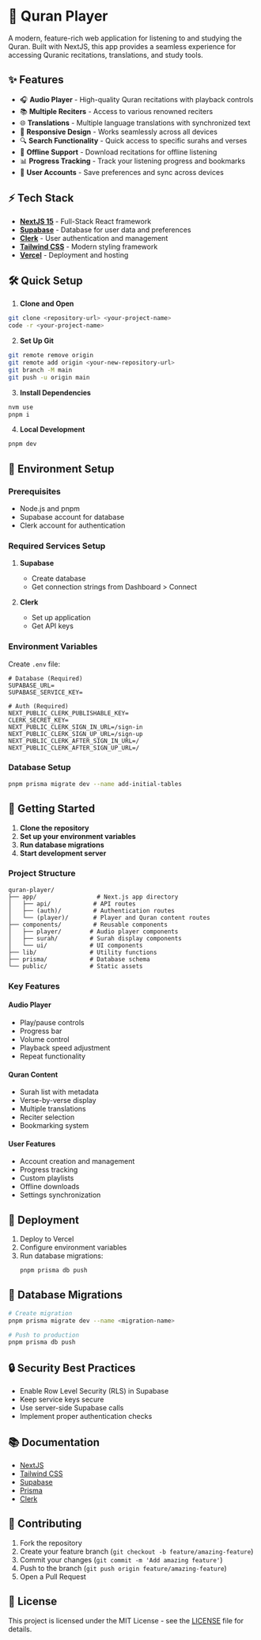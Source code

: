 # 📖 Quran Player

A modern, feature-rich web application for listening to and studying the Quran. Built with NextJS, this app provides a seamless experience for accessing Quranic recitations, translations, and study tools.

## ✨ Features

- 🎧 **Audio Player** - High-quality Quran recitations with playback controls
- 📚 **Multiple Reciters** - Access to various renowned reciters
- 🌐 **Translations** - Multiple language translations with synchronized text
- 📱 **Responsive Design** - Works seamlessly across all devices
- 🔍 **Search Functionality** - Quick access to specific surahs and verses
- 💾 **Offline Support** - Download recitations for offline listening
- 📊 **Progress Tracking** - Track your listening progress and bookmarks
- 🔐 **User Accounts** - Save preferences and sync across devices

## ⚡️ Tech Stack

- **[NextJS 15](https://nextjs.org/)** - Full-Stack React framework
- **[Supabase](https://supabase.com/)** - Database for user data and preferences
- **[Clerk](https://clerk.com/)** - User authentication and management
- **[Tailwind CSS](https://tailwindcss.com/)** - Modern styling framework
- **[Vercel](https://vercel.com/)** - Deployment and hosting

## 🛠 Quick Setup

1. **Clone and Open**
```bash
git clone <repository-url> <your-project-name>
code -r <your-project-name>
```

2. **Set Up Git**
```bash
git remote remove origin
git remote add origin <your-new-repository-url>
git branch -M main
git push -u origin main
```

3. **Install Dependencies**
```bash
nvm use
pnpm i
```

4. **Local Development**
```bash
pnpm dev
```

## 🔑 Environment Setup

### Prerequisites
- Node.js and pnpm
- Supabase account for database
- Clerk account for authentication

### Required Services Setup
1. **Supabase**
   - Create database
   - Get connection strings from Dashboard > Connect

2. **Clerk**
   - Set up application
   - Get API keys

### Environment Variables
Create `.env` file:

```env
# Database (Required)
SUPABASE_URL=
SUPABASE_SERVICE_KEY=

# Auth (Required)
NEXT_PUBLIC_CLERK_PUBLISHABLE_KEY=
CLERK_SECRET_KEY=
NEXT_PUBLIC_CLERK_SIGN_IN_URL=/sign-in
NEXT_PUBLIC_CLERK_SIGN_UP_URL=/sign-up
NEXT_PUBLIC_CLERK_AFTER_SIGN_IN_URL=/
NEXT_PUBLIC_CLERK_AFTER_SIGN_UP_URL=/
```

### Database Setup
```bash
pnpm prisma migrate dev --name add-initial-tables
```

## 🚀 Getting Started

1. **Clone the repository**
2. **Set up your environment variables**
3. **Run database migrations**
4. **Start development server**

### Project Structure

```
quran-player/
├── app/                 # Next.js app directory
│   ├── api/            # API routes
│   ├── (auth)/         # Authentication routes
│   └── (player)/       # Player and Quran content routes
├── components/         # Reusable components
│   ├── player/        # Audio player components
│   ├── surah/         # Surah display components
│   └── ui/            # UI components
├── lib/               # Utility functions
├── prisma/            # Database schema
└── public/            # Static assets
```

### Key Features

#### Audio Player
- Play/pause controls
- Progress bar
- Volume control
- Playback speed adjustment
- Repeat functionality

#### Quran Content
- Surah list with metadata
- Verse-by-verse display
- Multiple translations
- Reciter selection
- Bookmarking system

#### User Features
- Account creation and management
- Progress tracking
- Custom playlists
- Offline downloads
- Settings synchronization

## 🚀 Deployment

1. Deploy to Vercel
2. Configure environment variables
3. Run database migrations:
   ```bash
   pnpm prisma db push
   ```

## 🔄 Database Migrations

```bash
# Create migration
pnpm prisma migrate dev --name <migration-name>

# Push to production
pnpm prisma db push
```

## 🔒 Security Best Practices

- Enable Row Level Security (RLS) in Supabase
- Keep service keys secure
- Use server-side Supabase calls
- Implement proper authentication checks

## 📚 Documentation

- [NextJS](https://nextjs.org/docs)
- [Tailwind CSS](https://tailwindcss.com/docs)
- [Supabase](https://supabase.com/docs)
- [Prisma](https://www.prisma.io/docs)
- [Clerk](https://clerk.com/docs)

## 🤝 Contributing

1. Fork the repository
2. Create your feature branch (`git checkout -b feature/amazing-feature`)
3. Commit your changes (`git commit -m 'Add amazing feature'`)
4. Push to the branch (`git push origin feature/amazing-feature`)
5. Open a Pull Request

## 📝 License

This project is licensed under the MIT License - see the [LICENSE](LICENSE) file for details.
